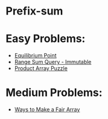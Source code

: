 # Prefix-sum
# Easy Problems:

* [Equilibrium Point](https://www.geeksforgeeks.org/problems/equilibrium-point-1587115620/1?itm_source=geeksforgeeks&itm_medium=article&itm_campaign=bottom_sticky_on_article)
* [Range Sum Query - Immutable](https://leetcode.com/problems/range-sum-query-immutable/description/)
* [Product Array Puzzle](https://www.geeksforgeeks.org/problems/product-array-puzzle4525/1)

# Medium Problems:

* [Ways to Make a Fair Array](https://leetcode.com/problems/ways-to-make-a-fair-array/description/)
